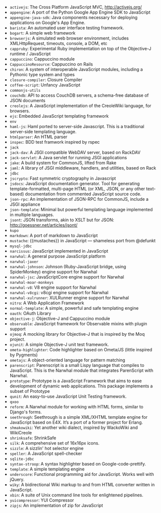* `activejs`: The Cross Platform JavaScript MVC, http://activejs.org/
* `appengine`: A port of the Python Google App Engine SDK to JavaScript
* `appengine-java-sdk`: Java components necessary for deploying applications on Google's App Engine.
* `barista`: An automated user interface testing framework.
* `bogart`: A simple web framework
* `browserjs`: A simulated web browser environment, includes XMLHttpRequest, timeouts, console, a DOM, etc
* `cappruby`: Experimental Ruby implementation on top of the Objective-J runtime / JavaScript
* `cappuccino`: Cappuccino module
* `CappuccinoResource`: Cappuccino on Rails
* `chiron`: A system of interoperable JavaScript modules, including a Pythonic type system and types
* `closure-compiler`: Closure Compiler
* `coffee-script`: Unfancy JavaScript
* `commonjs-utils`
* `couchdb`: API to access CouchDB servers, a schema-free database of JSON documents
* `creolejs`: A JavaScript implementation of the CreoleWiki language, for browsers.
* `ejs`: Embedded JavaScript templating framework
* `env`
* `haml-js`: Haml ported to server-side Javascript. This is a traditional server-side templating language.
* `htmlparser`: An HTML parser
* `inspec`: BDD test framwork inspired by rspec
* `jack`
* `jack-dav`: A JSGI compatible WebDAV server, based on RackDAV
* `jack-servlet`: A Java servlet for running JSGI applications
* `jake`: A build system for CommonJS, lifted from Rake
* `jaml`: A library of JSGI middleware, handlers, and utilities, based on Rack
* `jdbc`
* `jscrypto`: Fast symmetric cryptography in Javascript
* `jsdocs`: JavaScript documentation generator. Tool for generating template-formatted, multi-page HTML (or XML, JSON, or any other text-based) documentation from commented JavaScript source code.
* `json-rpc`: An implementation of JSON-RPC for CommonJS, include a JSGI appliance
* `json-template`: Minimal but powerful templating language implemented in multiple languages.
* `jsont`: JSON transforms, akin to XSLT but for JSON: http://goessner.net/articles/jsont/
* `kupo`
* `markdown`: A port of markdown to JavaScript
* `mustache`: {{mustaches}} in JavaScript — shameless port from @defunkt
* `mysql-jdbc`
* `narcissus`: JavaScript implemented in JavaScript
* `narwhal`: A general purpose JavaScript platform
* `narwhal-jaxer`
* `narwhal-johnson`: Johnson (Ruby-JavaScript bridge, using SpiderMonkey) engine support for Narwhal
* `narwhal-jsc`: JavaScriptCore engine support for Narwhal
* `narwhal-moar-monkeys`
* `narwhal-v8`: V8 engine support for Narwhal
* `narwhal-v8cgi`: v8cgi engine support for Narwhal
* `narwhal-xulrunner`: XULRunner engine support for Narwhal
* `nitro`: A Web Application Framework
* `normal-template`: A simple, powerful and safe templating engine
* `oauth`: OAuth Library
* `objective-j`: Objective-J and Cappuccino module
* `observable`: JavaScript framework for Observable mixins with plugin support
* `ojmoq`: A mocking library for Objective-J that is inspired by the Moq project.
* `ojunit`: A simple Objective-J unit test framework.
* `ometa-highlighter`: Code highlighter based on Ometa/JS (little inspired by Pygments)
* `ometajs`: A object-oriented language for pattern matching
* `parenscript`: Parenscript is a small Lispy language that compiles to JavaScript. This is the Narwhal module that integrates ParenScript with Narwhal.
* `prototype`: Prototype is a JavaScript Framework that aims to ease development of dynamic web applications. This package implements a subset of Prototype
* `qunit`: An easy-to-use JavaScript Unit Testing framework.
* `qxoo`
* `reform`: A Narwhal module for working with HTML forms, similar to Django's forms.
* `seethrough`: Seethrough is a simple XML/XHTML template engine for JavaScript based on E4X. It’s a port of a former project for Erlang.
* `shmakowiki`: Yet another wiki dialect, inspired by WackoWiki and WikiCreole
* `shrinksafe`: ShrinkSafe
* `silk`: A comprehensive set of 16x16px icons.
* `sizzle`: A sizzlin' hot selector engine
* `speller`: A JavaScript spell-checker
* `sqlite-jdbc`
* `syntax-stroop`: A syntax highlighter based on Google-code-prettify.
* `template`: A simple templating engine
* `underscore`: Functional programming aid for JavaScript. Works well with jQuery.
* `wiky`: A bidirectional Wiki markup to and from HTML converter written in JavaScript.
* `xbin`: A suite of Unix command line tools for enlightened pipelines.
* `yuicompressor`: YUI Compressor
* `zipjs`: An implementation of zip for JavaScript
